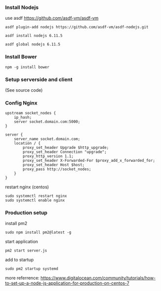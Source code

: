 ### Install Nodejs
use asdf https://github.com/asdf-vm/asdf-vm

```
asdf plugin-add nodejs https://github.com/asdf-vm/asdf-nodejs.git

asdf install nodejs 6.11.5

asdf global nodejs 6.11.5

```

### Install Bower

```
npm -g install bower
```

### Setup serverside and client

(See source code)


### Config Nginx

```
upstream socket_nodes {
    ip_hash;
    server socket.domain.com:5000;
}

server {
    server_name socket.domain.com;
    location / {
        proxy_set_header Upgrade $http_upgrade;
        proxy_set_header Connection "upgrade";
        proxy_http_version 1.1;
        proxy_set_header X-Forwarded-For $proxy_add_x_forwarded_for;
        proxy_set_header Host $host;
        proxy_pass http://socket_nodes;
    }
}

```

restart nginx (centos)

```
sudo systemctl restart nginx
sudo systemctl enable nginx
```

### Production setup

install pm2

```
sudo npm install pm2@latest -g
```

start application

```
pm2 start server.js
```

add to startup

```
sudo pm2 startup systemd
```

more referrence: https://www.digitalocean.com/community/tutorials/how-to-set-up-a-node-js-application-for-production-on-centos-7




